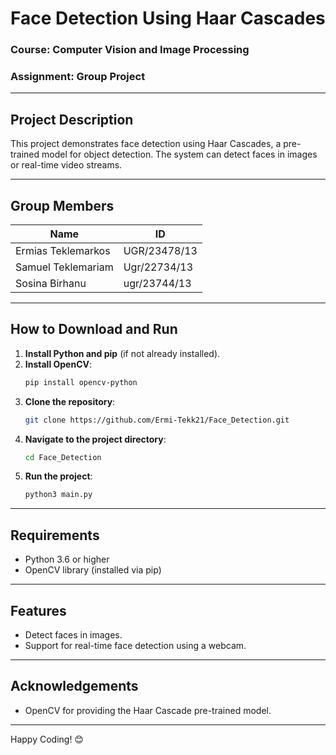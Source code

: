 # Face Detection Using Haar Cascades

### **Course**: Computer Vision and Image Processing  
### **Assignment**: Group Project  

---

## **Project Description**
This project demonstrates face detection using Haar Cascades, a pre-trained model for object detection. The system can detect faces in images or real-time video streams.

---

## **Group Members**
| **Name**               | **ID**           |
|------------------------|------------------|
| Ermias Teklemarkos    | UGR/23478/13     |
| Samuel Teklemariam    | Ugr/22734/13     |
| Sosina Birhanu        | ugr/23744/13     |

---

## **How to Download and Run**

1. **Install Python and pip** (if not already installed).
2. **Install OpenCV**:
   ```bash
   pip install opencv-python
   ```
3. **Clone the repository**:
   ```bash
   git clone https://github.com/Ermi-Tekk21/Face_Detection.git
   ```
4. **Navigate to the project directory**:
   ```bash
   cd Face_Detection
   ```
5. **Run the project**:
   ```bash
   python3 main.py
   ```

---

## **Requirements**
- Python 3.6 or higher
- OpenCV library (installed via pip)

---

## **Features**
- Detect faces in images.
- Support for real-time face detection using a webcam.

---

## **Acknowledgements**
- OpenCV for providing the Haar Cascade pre-trained model.

---

Happy Coding! 😊
```
